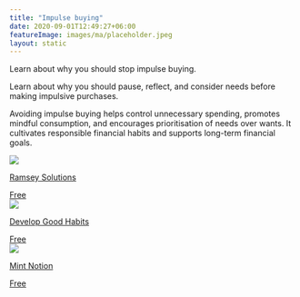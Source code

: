 ```yaml
---
title: "Impulse buying"
date: 2020-09-01T12:49:27+06:00
featureImage: images/ma/placeholder.jpeg
layout: static
---
```


Learn about why you should stop impulse buying.

Learn about why you should pause, reflect, and consider needs before making impulsive purchases.

Avoiding impulse buying helps control unnecessary spending, promotes mindful consumption, and encourages prioritisation of needs over wants. It cultivates responsible financial habits and supports long-term financial goals.

<a class="ma-link" href="https://www.ramseysolutions.com/budgeting/stop-impulse-buys"><div class="ma-card ma-card-Wealth"><div class="ma-icon"><img src ="/images/Icon-check - wealth - opacity.svg"/></div><div class="ma-name"><p>Ramsey Solutions</p></div><div class="ma-paid-text"><span>Free</span></div></div></a><a class="ma-link" href="https://www.developgoodhabits.com/impulse-buying/"><div class="ma-card ma-card-Wealth"><div class="ma-icon"><img src ="/images/Icon-check - wealth - opacity.svg"/></div><div class="ma-name"><p>Develop Good Habits</p></div><div class="ma-paid-text"><span>Free</span></div></div></a><a class="ma-link" href="https://www.mintnotion.com/frugal-living/stop-impulse-buying/"><div class="ma-card ma-card-Wealth"><div class="ma-icon"><img src ="/images/Icon-check - wealth - opacity.svg"/></div><div class="ma-name"><p>Mint Notion</p></div><div class="ma-paid-text"><span>Free</span></div></div></a>  

<br/><br/>






